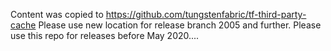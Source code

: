 Content was copied to https://github.com/tungstenfabric/tf-third-party-cache
Please use new location for release branch 2005 and further.
Please use this repo for releases before May 2020....
